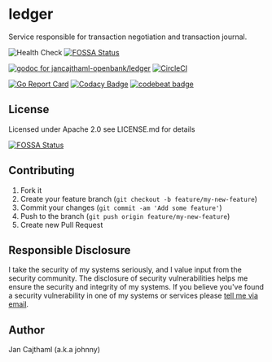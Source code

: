 # ledger

Service responsible for transaction negotiation and transaction journal.

![Health Check](https://github.com/jancajthaml-openbank/ledger/workflows/Health%20Check/badge.svg)
[![FOSSA Status](https://app.fossa.com/api/projects/git%2Bgithub.com%2Fjancajthaml-openbank%2Fledger.svg?type=shield)](https://app.fossa.com/projects/git%2Bgithub.com%2Fjancajthaml-openbank%2Fledger?ref=badge_shield)

[![godoc for jancajthaml-openbank/ledger](https://godoc.org/github.com/nathany/looper?status.svg)](https://godoc.org/github.com/jancajthaml-openbank/ledger) [![CircleCI](https://circleci.com/gh/jancajthaml-openbank/ledger/tree/main.svg?style=shield)](https://circleci.com/gh/jancajthaml-openbank/ledger/tree/main)

[![Go Report Card](https://goreportcard.com/badge/github.com/jancajthaml-openbank/ledger)](https://goreportcard.com/report/github.com/jancajthaml-openbank/ledger) [![Codacy Badge](https://api.codacy.com/project/badge/Grade/a7937e961c7d453288ef469a1ecdac7a)](https://www.codacy.com/app/jancajthaml-openbank/ledger?utm_source=github.com&amp;utm_medium=referral&amp;utm_content=jancajthaml-openbank/ledger&amp;utm_campaign=Badge_Grade) [![codebeat badge](https://codebeat.co/badges/01fcc4c7-cb8a-4964-94e9-03b4b65500dc)](https://codebeat.co/projects/github-com-jancajthaml-openbank-ledger-main)

## License

Licensed under Apache 2.0 see LICENSE.md for details

[![FOSSA Status](https://app.fossa.com/api/projects/git%2Bgithub.com%2Fjancajthaml-openbank%2Fledger.svg?type=large)](https://app.fossa.com/projects/git%2Bgithub.com%2Fjancajthaml-openbank%2Fledger?ref=badge_large)

## Contributing

1. Fork it
2. Create your feature branch (`git checkout -b feature/my-new-feature`)
3. Commit your changes (`git commit -am 'Add some feature'`)
4. Push to the branch (`git push origin feature/my-new-feature`)
5. Create new Pull Request

## Responsible Disclosure

I take the security of my systems seriously, and I value input from the security community. The disclosure of security vulnerabilities helps me ensure the security and integrity of my systems. If you believe you've found a security vulnerability in one of my systems or services please [tell me via email](mailto:jan.cajthaml@gmail.com).

## Author

Jan Cajthaml (a.k.a johnny)
